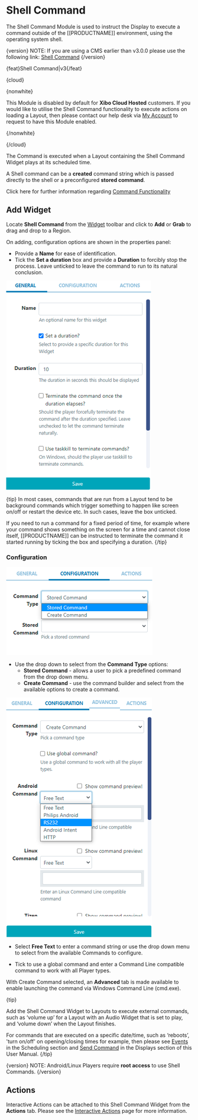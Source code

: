 <!--toc=widgets-->

# Shell Command

The Shell Command Module is used to instruct the Display to execute a command outside of the [[PRODUCTNAME]] environment, using the operating system shell.  

{version}
NOTE: If you are using a CMS earlier than v3.0.0 please use the following link: [Shell Command](media_module_shellcommand_2.html)
{/version}

{feat}Shell Command|v3{/feat}

{cloud}

{nonwhite}

This Module is disabled by default for **Xibo Cloud Hosted** customers. If you would like to utilise the Shell Command functionality to execute actions on loading a Layout, then please contact our help desk via [My Account](https://xibosignage.com/my-account/tickets?open=true) to request to have this Module enabled.

{/nonwhite}

{/cloud}

The Command is executed when a Layout containing the Shell Command Widget plays at its scheduled time.

A Shell command can be a **created** command string which is passed directly to the shell or a preconfigured **stored command**.

Click here for further information regarding [Command Functionality](displays_command_functionality.html)


## Add Widget

Locate **Shell Command** from the [Widget](layouts_widgets.html) toolbar and click to **Add** or **Grab** to drag and drop to a Region.

On adding, configuration options are shown in the properties panel:

- Provide a **Name** for ease of identification.
- Tick the **Set a duration** box and provide a **Duration** to forcibly stop the process. Leave unticked to leave the command to run to its natural conclusion.

![Shell Command Duration](img/v3.1_media_shell_command_duration.png)

{tip}
In most cases, commands that are run from a Layout tend to be background commands which trigger something to happen like screen on/off or restart the device etc. In such cases, leave the box unticked.

If you need to run a command for a fixed period of time, for example where your command shows something on the screen for a time and cannot close itself, [[PRODUCTNAME]] can be instructed to terminate the command it started running by ticking the box and specifying a duration.
{/tip}

### Configuration

![Shell Command Configuration](img/v3.1_media_shell_command_configuration.png)

- Use the drop down to select from the **Command Type** options:
  - **Stored Command** - allows a user to pick a predefined command from the drop down menu.
  - **Create Command** - use the command builder and select from the available options to create a command.

![Shell Command Create](img/v3.1_media_shell_command_create.png)

- 
  Select **Free Text** to enter a command string or use the drop down menu to select from the available Commands to configure.


- Tick to use a global command and enter a Command Line compatible command to work with all Player types.


With Create Command selected, an **Advanced** tab is made available to enable launching the command via Windows Command Line (cmd.exe).

{tip}

Add the Shell Command Widget to Layouts to execute external commands, such as ‘volume up’ for a Layout with an Audio Widget that is set to play, and ‘volume down’ when the Layout finishes.

For commands that are executed on a specific date/time, such as  ‘reboots’, 'turn on/off' on opening/closing times for example, then please see [Events](scheduling_events.html) in the Scheduling section and [Send Command](displays.html) in the Displays section of this User Manual.
{/tip}

{version}
NOTE: Android/Linux Players require **root access** to use Shell Commands.
{/version}

## Actions

Interactive Actions can be attached to this Shell Command Widget from the **Actions** tab. Please see the [Interactive Actions](layouts_interactive_actions.html) page for more information.
